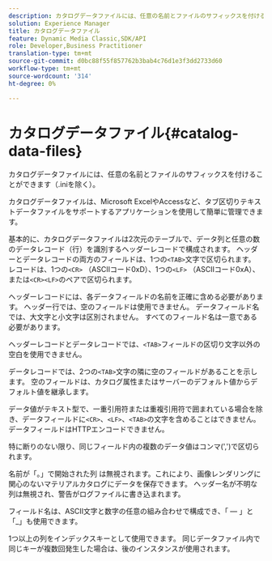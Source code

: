 ```yaml
---
description: カタログデータファイルには、任意の名前とファイルのサフィックスを付けることができます（.iniを除く）。
solution: Experience Manager
title: カタログデータファイル
feature: Dynamic Media Classic,SDK/API
role: Developer,Business Practitioner
translation-type: tm+mt
source-git-commit: d0bc88f55f857762b3bab4c76d1e3f3dd2733d60
workflow-type: tm+mt
source-wordcount: '314'
ht-degree: 0%

---
```



# カタログデータファイル{#catalog-data-files}

カタログデータファイルには、任意の名前とファイルのサフィックスを付けることができます（.iniを除く）。

カタログデータファイルは、Microsoft ExcelやAccessなど、タブ区切りテキストデータファイルをサポートするアプリケーションを使用して簡単に管理できます。

基本的に、カタログデータファイルは2次元のテーブルで、データ列と任意の数のデータレコード（行）を識別するヘッダーレコードで構成されます。 ヘッダーとデータレコードの両方のフィールドは、1つの`<TAB>`文字で区切られます。 レコードは、1つの`<CR>` （ASCIIコード0xD）、1つの`<LF>` （ASCIIコード0xA）、または`<CR><LF>`のペアで区切られます。

ヘッダーレコードには、各データフィールドの名前を正確に含める必要があります。 ヘッダー行では、空のフィールドは使用できません。 データフィールド名では、大文字と小文字は区別されません。 すべてのフィールド名は一意である必要があります。

ヘッダーレコードとデータレコードでは、`<TAB>`フィールドの区切り文字以外の空白を使用できません。

データレコードでは、2つの`<TAB>`文字の隣に空のフィールドがあることを示します。 空のフィールドは、カタログ属性またはサーバーのデフォルト値からデフォルト値を継承します。

データ値がテキスト型で、一重引用符または重複引用符で囲まれている場合を除き、データフィールドに`<CR>`、`<LF>`、`<TAB>`の文字を含めることはできません。 データフィールドはHTTPエンコードできません。

特に断りのない限り、同じフィールド内の複数のデータ値はコンマ(&#39;,&#39;)で区切られます。

名前が「。」で開始された列 は無視されます。これにより、画像レンダリングに関心のないマテリアルカタログにデータを保存できます。 ヘッダー名が不明な列は無視され、警告がログファイルに書き込まれます。

フィールド名は、ASCII文字と数字の任意の組み合わせで構成でき、「 — 」と「_」も使用できます。

1つ以上の列をインデックスキーとして使用できます。 同じデータファイル内で同じキーが複数回発生した場合は、後のインスタンスが使用されます。
